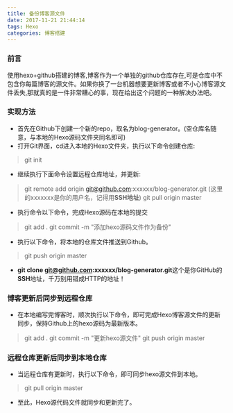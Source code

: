 ```yaml
---
title: 备份博客源文件
date: 2017-11-21 21:44:14
tags: Hexo
categories: 博客搭建
---
```


### 前言
使用hexo+github搭建的博客,博客作为一个单独的github仓库存在,可是仓库中不包含你每篇博客的源文件。如果你换了一台机器想要更新博客或者不小心博客源文件丢失,那就真的是一件非常糟心的事，现在给出这个问题的一种解决办法吧。

### 实现方法
- 首先在Github下创建一个新的repo，取名为blog-generator。(空仓库名随意，与本地的Hexo源码文件夹同名即可)
- 打开Git界面，cd进入本地的Hexo文件夹，执行以下命令创建仓库:
> git init
- 继续执行下面命令设置远程仓库地址，并更新:
> git remote add origin git@github.com:xxxxxx/blog-generator.git (这里的xxxxxxx是你的用户名，记得用**SSH地址**)
> git pull origin master
- 执行命令以下命令，完成Hexo源码在本地的提交
> git add .
> git commit -m "添加hexo源码文件作为备份"
- 执行以下命令，将本地的仓库文件推送到Github。
> git push origin master
- **git clone git@github.com:xxxxxx/blog-generator.git**这个是你GitHub的**SSH**地址，千万别用错成HTTP的地址！

### 博客更新后同步到远程仓库
- 在本地编写完博客时，顺次执行以下命令，即可完成Hexo博客源文件的更新同步，保持Github上的hexo源码为最新版本。
> git add .
> git commit -m "更新hexo源文件"
> git push origin master

### 远程仓库更新后同步到本地仓库
- 当远程仓库有更新时，执行以下命令，即可同步hexo源文件到本地。
> git pull origin master
- 至此，Hexo源代码文件就同步和更新完了。
